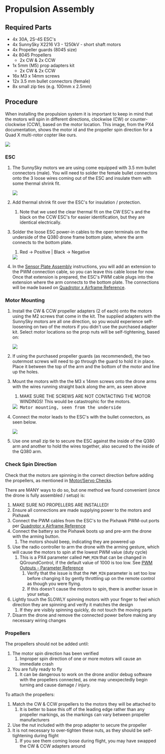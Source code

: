 # Propulsion Assembly

## Required Parts

  * 4x 30A, 2S-4S ESC's
  * 4x SunnySky X2216 V3 - 1250kV - short shaft motors
  * 4x Propeller guards (8045 size)
  * 4x 8045 Propellers
    * 2x CW & 2x CCW
  * 1x 5mm (M5) prop adapters kit
    * 2x CW & 2x CCW
  * 16x M3 x 14mm screws
  * 12x 3.5 mm bullet connectors (female)
  * 8x small zip ties (e.g. 100mm x 2.5mm)

## Procedure

When installing the propulsion system it is important to keep in mind that the
motors will spin in different directions, clockwise (CW) or counter-clockwise (CCW),
based on the motor location.
This image, from the PX4 documentation, shows the motor id and the
propeller spin direction for a Quad X multi-rotor copter like ours.

<kbd>
  <img src="../../img/assembly/motor_direction.png">
</kbd>

### ESC

 1. The SunnySky motors we are using come equipped with 3.5 mm bullet connectors (male).
    You will need to solder the female bullet connectors onto the 3 loose wires
    coming out of the ESC and insulate them with some thermal shrink fit.

    <kbd>
      <img src="../../img/assembly/ESC_real.jpg">
    </kbd>

 2. Add thermal shrink fit over the ESC's for insulation / protection.
      1. Note that we used the clear thermal fit on the CW ESC's and the black on the
         CCW ESC's for easier identification, but they are identical electrically.

 3. Solder the loose ESC power-in cables to the open terminals on the underside of the
    Q380 drone frame bottom plate, where the arm connects to the bottom plate.
    1. Red -> Positive | Black -> Negative

    <kbd>
      <img src="../../img/assembly/ESC_solder.jpg">
    </kbd>

 4. In the [Sensor Plate Assembly](/assembly/sensor_plate/) instructions, you will add an
    extension to the PWM connection cable, so you can leave this cable loose for now.
    Once that extension is prepared, the ESC's PWM cable plugs into the extension
    where the arm connects to the bottom plate.
    The connections will be made based on
    [Quadrotor x Airframe Reference](https://docs.px4.io/master/en/airframes/airframe_reference.html#quadrotor-x).



### Motor Mounting

 1. Install the CW & CCW propeller adapters (2 of each) onto the motors
    using the M2 screws that come in the kit.
    The supplied adapters with the SunnySky motors are all one direction,
    so you would experience self-loosening on two of the motors if you didn't
    use the purchased adapter kit.
    Select motor locations so the prop nuts will be self-tightening, based on:

    <kbd>
      <img src="../../img/assembly/prop_nut_spin.jpg">
    </kbd>

 2. If using the purchased propeller guards (as recommended),
    the two outermost screws will need to go through the guard
    to hold it in place. Place it between the top of the
    arm and the bottom of the motor and line up the holes.
 3. Mount the motors with the the M3 x 14mm screws onto the drone
    arms with the wires running straight back along the arm,
    as seen above
    1. MAKE SURE THE SCREWS ARE NOT CONTACTING THE MOTOR WINDINGS!
       This would be catastrophic for the motors.

    <kbd>
      <img src="../../img/assembly/motor_mount_underside.jpg">
      Motor mounting, seen from the underside
    </kbd>

 4. Connect the motor leads to the ESC's with the bullet connectors,
    as seen below.

    <kbd>
      <img src="../../img/assembly/ESC_connection.jpg">
    </kbd>

 5. Use one small zip tie to secure the ESC against the inside of the Q380 arm and
    another to hold the wires together, also secured to the inside of the Q380 arm.


### Check Spin Direction

Check that the motors are spinning in the correct direction before adding the propellers,
as mentioned in [Motor/Servo Checks](https://docs.px4.io/v1.10/en/config/motors.html).


There are MANY ways to do so, but one method we found convenient
(once the drone is fully assembled / setup) is:

 1. MAKE SURE NO PROPELLERS ARE INSTALLED!
 2. Ensure all connections are made supplying power to the motors and Pixhawk
 3. Connect the PWM cables from the ESC's to the Pixhawk PWM-out ports
    per [Quadrotor x Airframe Reference](https://docs.px4.io/master/en/airframes/airframe_reference.html#quadrotor-x)
 4. Connect the battery so the Pixhawk boots up and pre-arm the drone with the arming button.
    1. The motors should beep, indicating they are powered up
 5. Use the radio controller to arm the drone with the arming gesture,
    which will cause the motors to spin at the lowest PWM value (duty cycle)
    1. This is a PX4 parameter called `PWM_MIN` that can be changed in
       QGroundControl, if the default value of 1000 is too low. See
      [PWM Outputs - Parameter Reference](https://docs.px4.io/v1.9.0/en/advanced_config/parameter_reference.html#pwm-outputs)
       1. Verify that the issue is that the `PWM_MIN` parameter is set too low before changing
          it by gently throttling up on the remote control as though you were flying.
       2. If this doesn't cause the motors to spin, there is another issue in your setup.
 6. Lightly touch the SLOWLY spinning motors with your finger to
    feel which direction they are spinning and verify it matches the design
    1. If they are visibly spinning quickly, do not touch the moving parts
 7. Disarm the drone and remove the connected power before making any necessary wiring changes



### Propellers

The propellers should not be added until:

 1. The motor spin direction has been verified
    1. Improper spin direction of one or more motors will cause an immediate crash
 2. You are fully ready to fly
    1. It can be dangerous to work on the drone and/or debug software
       with the propellers connected, as one may unexpectedly begin
       turning and cause damage / injury.


To attach the propellers:

 1. Match the CW & CCW propellers to the motors they will be attached to
    1. It is better to base this off of the leading edge rather than
       any propeller markings, as the markings can vary between propeller manufacturers
 2. Use the nut included with the prop adapter to secure the propeller
 3. It is not necessary to over-tighten these nuts, as they should be self-tightening during flight
    1. If you see them coming loose during flight, you may have swapped the CW & CCW adapters around

